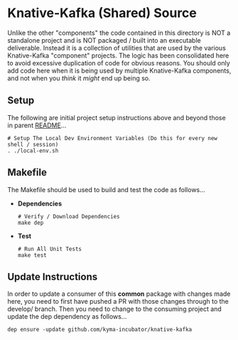 # Knative-Kafka (Shared) Source

Unlike the other "components" the code contained in this directory is NOT a standalone project and is NOT 
packaged / built into an executable deliverable.  Instead it is a collection of utilities that are used
by the various Knative-Kafka "component" projects.  The logic has been consolidated here to avoid excessive
duplication of code for obvious reasons.  You should only add code here when it is being used by multiple 
Knative-Kafka components, and not when you *think* it *might* end up being so.

## Setup
The following are initial project setup instructions above and beyond those in parent [README](../README.md)...
```
# Setup The Local Dev Environment Variables (Do this for every new shell / session)
. ./local-env.sh
```


## Makefile
The Makefile should be used to build and test the code as follows...
    
- **Dependencies**
    ```
    # Verify / Download Dependencies
    make dep
    ```    
    
- **Test**
    ```
    # Run All Unit Tests
    make test
    ```

## Update Instructions

In order to update a consumer of this **common** package with changes made here, you need to first have pushed a 
PR with those changes through to the develop/ branch.  Then you need to change to the consuming project and update
the dep dependency as follows...
```
dep ensure -update github.com/kyma-incubator/knative-kafka
```
